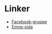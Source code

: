 # Linker

- [Facebook-gruppe](https://www.facebook.com/groups/770233566394868/)
- [Emne-sida](http://www.uio.no/studier/emner/matnat/ifi/INF1010/v15/)